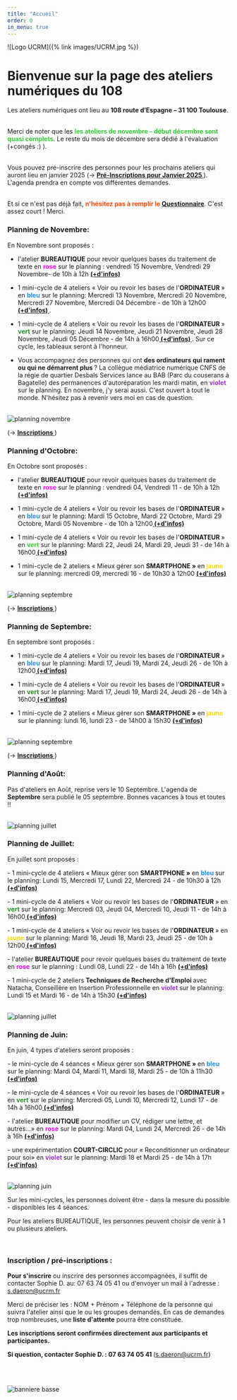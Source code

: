 ```yaml
---
title: "Accueil"
order: 0
in_menu: true
---
```

![Logo UCRM]({% link images/UCRM.jpg %})
<h1>Bienvenue sur la page des ateliers numériques du 108</h1>

Les ateliers numériques ont lieu au **108 route d’Espagne – 31 100 Toulouse**. 
<p>
<br/>
Merci de noter que les <span style="color:LimeGreen"><b>les ateliers de novembre - début décembre sont quasi complets</b></span>. Le reste du mois de décembre sera dédié à l'évaluation (+congés :) ). 
 <p>
<br/>
Vous pouvez pré-inscrire des personnes pour les prochains ateliers qui auront lieu en janvier 2025 (-> <span style="color:Tomato"> <b> <a href="#inscriptions"> Pré-Inscriptions pour Janvier 2025 </a></b></span>). L'agenda prendra en compte vos différentes demandes. 
<p>
<br/>
Et si ce n'est pas déjà fait, <span style="color:OrangeRed"><b>n'hésitez pas à remplir le <a href="https://framaforms.org/ateliers-numeriques-1730027871">Questionnaire</a></b></span>. C'est assez court ! Merci.


<h3>Planning de Novembre: </h3>

En Novembre sont proposés : <p>
- l'atelier <b>BUREAUTIQUE</b> pour revoir quelques bases du traitement de texte en <b><span style="color:Fuchsia ">rose</span></b> sur le planning : vendredi 15 Novembre, Vendredi 29 Novembre- de 10h à 12h <b><a href="https://sofi-ucrm.github.io/ucrm-mednum/permanences.html#cv_lettre"> (+d'infos) </a></b><p>
- 1 mini-cycle de 4 ateliers « Voir ou revoir les bases de l'<b>ORDINATEUR </b>» en <b><span style="color:DodgerBlue">bleu</span></b> sur le planning: Mercredi 13 Novembre, Mercredi 20 Novembre, Mercredi 27 Novembre, Mercredi 04 Décembre - de 10h à 12h00<b><a href="https://sofi-ucrm.github.io/ucrm-mednum/mini-cycles#ordinateur"> (+d'infos) </a></b>.<p>
- 1 mini-cycle de 4 ateliers « Voir ou revoir les bases de l'<b>ORDINATEUR </b>» <b><span style="color:ForestGreen">vert</span></b> sur le planning: Jeudi 14 Novembre, Jeudi 21 Novembre, Jeudi 28 Novembre, Jeudi 05 Décembre - de 14h à 16h00<b><a href="https://sofi-ucrm.github.io/ucrm-mednum/mini-cycles#ordinateur"> (+d'infos) </a></b>. Sur ce cycle, les tableaux seront à l'honneur.<p>
- Vous accompagnez des personnes qui ont <b>des ordinateurs qui rament ou qui ne démarrent plus </b> ? La collègue médiatrice numérique CNFS de la régie de quartier Desbals Services lance au BAB (Parc du couserans à Bagatelle) des permanences d'autoréparation les mardi matin, en <b><span style="color:DarkOrchid ">violet </span></b>sur le planning. En novembre, j'y serai aussi. C'est ouvert à tout le monde. N'hésitez pas à revenir vers moi en cas de question. <p>
<p>
<br>
<img alt="planning novembre" src="https://sofi-ucrm.github.io/ucrm-mednum/images/planningNovembre2.png"  />
<p>

(-> <span style="color:Tomato"> <b> <a href="#inscriptions"> Inscriptions </a></b></span>)

<h3>Planning d'Octobre: </h3>

En Octobre sont proposés : <p>
- l'atelier <b>BUREAUTIQUE</b> pour revoir quelques bases du traitement de texte en <b><span style="color:Fuchsia ">rose</span></b> sur le planning : vendredi 04, Vendredi 11 - de 10h à 12h <b><a href="https://sofi-ucrm.github.io/ucrm-mednum/permanences.html#cv_lettre"> (+d'infos) </a></b><p>
- 1 mini-cycle de 4 ateliers « Voir ou revoir les bases de l'<b>ORDINATEUR </b>» en <b><span style="color:DodgerBlue">bleu</span></b> sur le planning: Mardi 15 Octobre, Mardi 22 Octobre, Mardi 29 Octobre, Mardi 05 Novembre - de 10h à 12h00<b><a href="https://sofi-ucrm.github.io/ucrm-mednum/mini-cycles#ordinateur"> (+d'infos) </a></b><p>
- 1 mini-cycle de 4 ateliers « Voir ou revoir les bases de l'<b>ORDINATEUR </b>» en <b><span style="color:LimeGreen">vert</span></b> sur le planning: Mardi 22, Jeudi 24, Mardi 29, Jeudi 31 - de 14h à 16h00<b><a href="https://sofi-ucrm.github.io/ucrm-mednum/mini-cycles#ordinateur"> (+d'infos) </a></b><p>
- 1 mini-cycle de 2 ateliers « Mieux gérer son <b>SMARTPHONE » </b> en <b><span style="color:Gold ">jaune </span></b>sur le planning: mercredi 09, mercredi 16 - de 10h30 à 12h00 <b><a href="https://sofi-ucrm.github.io/ucrm-mednum/mini-cycles.html#smartphone"> (+d'infos) </a></b><p>
<p>
<br>
<img alt="planning septembre" src="https://sofi-ucrm.github.io/ucrm-mednum/images/planningOctobre.png"  />
<p>

(-> <span style="color:Tomato"> <b> <a href="#inscriptions"> Inscriptions </a></b></span>)
<h3>Planning de Septembre: </h3>

En septembre sont proposés : <p>
- 1 mini-cycle de 4 ateliers « Voir ou revoir les bases de l'<b>ORDINATEUR </b>» en <b><span style="color:DodgerBlue">bleu</span></b> sur le planning: Mardi 17, Jeudi 19, Mardi 24, Jeudi 26   - de 10h à 12h00<b><a href="https://sofi-ucrm.github.io/ucrm-mednum/mini-cycles#ordinateur"> (+d'infos) </a></b><p>
- 1 mini-cycle de 4 ateliers « Voir ou revoir les bases de l'<b>ORDINATEUR </b>» en <b><span style="color:ForestGreen">vert</span></b> sur le planning: Mardi 17, Jeudi 19, Mardi 24, Jeudi 26   - de 14h à 16h00<b><a href="https://sofi-ucrm.github.io/ucrm-mednum/mini-cycles#ordinateur"> (+d'infos) </a></b><p>
- 1 mini-cycle de 2 ateliers « Mieux gérer son <b>SMARTPHONE » </b> en <b><span style="color:Gold ">jaune </span></b>sur le planning:  lundi 16, lundi 23 - de 14h00 à 15h30 <b><a href="https://sofi-ucrm.github.io/ucrm-mednum/mini-cycles.html#smartphone"> (+d'infos) </a></b><p>
<p>
<br>
<img alt="planning septembre" src="https://sofi-ucrm.github.io/ucrm-mednum/images/PlanningSeptembre2024_V2.png"  />
<p>

(-> <span style="color:Tomato"> <b> <a href="#inscriptions"> Inscriptions </a></b></span>)

<h3>Planning d'Août: </h3>
Pas d'ateliers en Août, reprise vers le 10 Septembre. L'agenda de <b>Septembre</b> sera publié le 05 septembre. Bonnes vacances à tous et toutes !!

<p>
<br>
<img alt="planning juillet" src="https://sofi-ucrm.github.io/ucrm-mednum/images/Bretagne.jpg"  />
<p>
 
<h3>Planning de Juillet: </h3>
En juillet sont proposés : <p>
- 1 mini-cycle de 4 ateliers « Mieux gérer son <b>SMARTPHONE » </b> en <b><span style="color:DodgerBlue ">bleu </span></b>sur le planning:  Lundi 15, Mercredi 17, Lundi 22, Mercredi 24 - de 10h30 à 12h <b><a href="https://sofi-ucrm.github.io/ucrm-mednum/mini-cycles.html#smartphone"> (+d'infos) </a></b><p>
- 1 mini-cycle de 4 ateliers « Voir ou revoir les bases de l'<b>ORDINATEUR </b>» en <b><span style="color:ForestGreen">vert</span></b> sur le planning: Mercredi 03, Jeudi 04, Mercredi 10, Jeudi 11 - de 14h à 16h00<b><a href="https://sofi-ucrm.github.io/ucrm-mednum/mini-cycles#ordinateur"> (+d'infos) </a></b><p>
- 1 mini-cycle de 4 ateliers « Voir ou revoir les bases de l'<b>ORDINATEUR </b>» en <b><span style="color:Gold">jaune</span></b> sur le planning: Mardi 16, Jeudi 18, Mardi 23, Jeudi 25   - de 10h à 12h00<b><a href="https://sofi-ucrm.github.io/ucrm-mednum/mini-cycles#ordinateur"> (+d'infos) </a></b><p>
- l'atelier <b>BUREAUTIQUE</b> pour revoir quelques bases du traitement de texte en <b><span style="color:Fuchsia ">rose</span></b> sur le planning : Lundi 08, Lundi 22 - de 14h à 16h <b><a href="https://sofi-ucrm.github.io/ucrm-mednum/permanences.html#cv_lettre"> (+d'infos) </a></b><p>
- 1 mini-cycle de 2 ateliers <b> Techniques de Recherche d'Emploi </b> avec Natacha, Conseillère en Insertion Professionnelle en <b><span style="color:DarkOrchid ">violet </span></b>sur le planning: Lundi 15 et Mardi 16 - de 14h à 15h30 <b><a href="https://sofi-ucrm.github.io/ucrm-mednum/mini-cycles#tre"> (+d'infos) </a></b><p>
<p>
<br>
<img alt="planning juillet" src="https://sofi-ucrm.github.io/ucrm-mednum/images/planningJuillet2024_V2.png"  />
<p>

<h3>Planning de Juin: </h3>
En juin, 4 types d'ateliers seront proposés : <p>
- le mini-cycle de 4 séances « Mieux gérer son <b>SMARTPHONE » </b> en <b><span style="color:DodgerBlue ">bleu </span></b>sur le planning:  Mardi 04, Mardi 11, Mardi 18, Mardi 25 - de 10h à 11h30 <b><a href="https://sofi-ucrm.github.io/ucrm-mednum/mini-cycles.html#smartphone"> (+d'infos) </a></b><p>
- le mini-cycle de 4 séances « Voir ou revoir les bases de l'<b>ORDINATEUR </b>» en <b><span style="color:ForestGreen">vert</span></b> sur le planning: Mercredi 05, Lundi 10, Mercredi 12, Lundi 17 - de 14h à 16h00<b><a href="https://sofi-ucrm.github.io/ucrm-mednum/mini-cycles#ordinateur"> (+d'infos) </a></b><p>
- l'atelier <b>BUREAUTIQUE</b> pour modifier un CV, rédiger une lettre, et autres...»  en <b><span style="color:Fuchsia ">rose</span></b> sur le planning: Mardi 04, Lundi 24, Mercredi 26 - de 14h à 16h <b><a href="https://sofi-ucrm.github.io/ucrm-mednum/permanences.html#cv_lettre"> (+d'infos) </a></b><p>
- une expérimentation <b>COURT-CIRCLIC </b> pour « Reconditionner un ordinateur pour soi» en <b><span style="color:DarkOrchid ">violet </span></b>sur le planning: Mardi 18 et Mardi 25 - de 14h à 17h <b><a href="https://sofi-ucrm.github.io/ucrm-mednum/mini-cycles#zeroeuros"> (+d'infos) </a></b><p>
<p>
<br>
<img alt="planning juin" src="https://sofi-ucrm.github.io/ucrm-mednum/images/planningjuin2024.png"  />
<p>

Sur les mini-cycles, les personnes doivent être - dans la mesure du possible - disponibles les 4 séances.<p>
Pour les ateliers BUREAUTIQUE, les personnes peuvent choisir de venir à 1 ou plusieurs ateliers. <p>
<p>


<div id="inscriptions">
 	&nbsp;
</div>
<h3>Inscription / pré-inscriptions : </h3>
<b>Pour s'inscrire</b> ou inscrire des personnes accompagnées, il suffit de contacter Sophie D. au: 07 63 74 05 41 ou d'envoyer un mail à l'adresse : <a href="mailto:s.daeron@ucrm.fr">s.daeron@ucrm.fr</a> <p>

Merci de préciser les : NOM + Prénom + Téléphone de la personne qui suivra l'atelier ainsi que le ou les groupes demandés. En cas de demandes trop nombreuses, une <b>liste d'attente</b> pourra être constituée. 

<b>Les inscriptions seront confirmées directement aux participants et participantes. </b><p>
<b>Si question, contacter Sophie D. : 07 63 74 05 41 </b>(<a href="mailto:s.daeron@ucrm.fr">s.daeron@ucrm.fr</a>)<p>
<br/>
<br/>

<img alt="banniere basse" src="https://sofi-ucrm.github.io/ucrm-mednum/images/banière basse avec UCRM.png"  /><p> 
